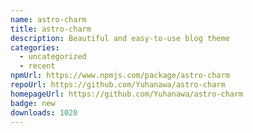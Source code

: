 ```yaml
---
name: astro-charm
title: astro-charm
description: Beautiful and easy-to-use blog theme
categories:
  - uncategorized
  - recent
npmUrl: https://www.npmjs.com/package/astro-charm
repoUrl: https://github.com/Yuhanawa/astro-charm
homepageUrl: https://github.com/Yuhanawa/astro-charm
badge: new
downloads: 1020
---
```

